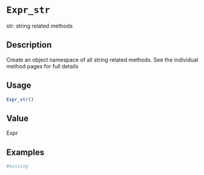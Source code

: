 # `Expr_str`

str: string related methods


## Description

Create an object namespace of all string related methods.
 See the individual method pages for full details


## Usage

```r
Expr_str()
```


## Value

Expr


## Examples

```r
#missing
```


